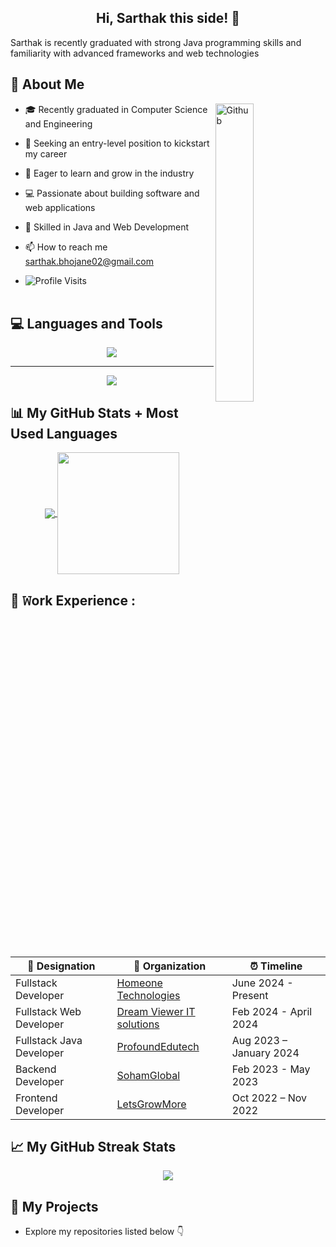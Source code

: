 ### <h2 align="center"> Hi, Sarthak this side! 👋 </h2>

Sarthak is recently graduated with strong Java programming skills and familiarity with advanced frameworks and web technologies

## 📇 About Me
<img width="35%" align="right" alt="Github" src="https://i.pinimg.com/originals/e1/a7/81/e1a781c2cfc49e4f02cc72293e853b05.gif" />

- 🎓 Recently graduated in Computer Science and Engineering
  
- 💼 Seeking an entry-level position to kickstart my career
  
- 🌱 Eager to learn and grow in the industry
  
- 💻 Passionate about building software and web applications
  
- 🌟 Skilled in Java and Web Development
  
- 📫 How to reach me sarthak.bhojane02@gmail.com

- ![Profile Visits](https://komarev.com/ghpvc/?username=sarthak-bhojane&color=blue)
<br><br>


## :computer: Languages and Tools
<!--- language icons --->
<p align="center">
  <a href="https://skillicons.dev">
    <img src="https://skillicons.dev/icons?i=c,java,py,dotnet,androidstudio,hibernate,spring,postman,mysql,github,git,gcp" />
  </a>
</p>
<hr></hr>
<p align="center">
  <a href="https://skillicons.dev">
<img src="https://skillicons.dev/icons?i=html,css,bootstrap,js,ts,mongodb,express,react,nodejs,php,heroku,figma" /></a>
</p>

## 📊 My GitHub Stats + Most Used Languages 

<p align="center">

  <a href="https://github.com/sarthak-bhojane">
  <img align="center" src="https://github-readme-stats.vercel.app/api?username=sarthak-bhojane&show_icons=true&hide_border=true&title_color=94b4a4&amp&icon_color=FFFFFF&amp&text_color=FFFFFF&amp&bg_color=000000&count_private=true&include_all_commits=true"/>
  </a>

<a href="https://github.com/sarthak-bhojane">
    <img align="center" height="195px" src="https://github-readme-stats.vercel.app/api/top-langs/?username=sarthak-bhojane&text_color=FFFFFF&bg_color=000000&title_color=94b4a4&langs_count=15&layout=compact&hide_border=true" />
</a>

</p>

## 👔 𝚆ork Experience :

<div align="center">
  
| 💼 Designation           | 🏢 Organization                                             | ⏰ Timeline            |
| ----------------------- | ----------------------------------------------------------- | --------------------- |
| Fullstack Developer| [Homeone Technologies](https://www.linkedin.com/company/homeone-technologies/) | June 2024 - Present    |
| Fullstack Web Developer| [Dream Viewer IT solutions](https://www.linkedin.com/company/dreamviewer-infotech/) | Feb 2024 - April 2024   |
| Fullstack Java Developer| [ProfoundEdutech](https://www.linkedin.com/company/profound-edutech-pvt-ltd/mycompany/) | Aug 2023 – January 2024 |
| Backend Developer       | [SohamGlobal](https://www.linkedin.com/company/sohamglobal/about/) | Feb 2023 - May 2023   |
| Frontend Developer      | [LetsGrowMore](https://www.linkedin.com/company/letsgrowmore/) | Oct 2022 – Nov 2022   |

</div>

## 📈 My GitHub Streak Stats

<p align="center">
  <img src="https://github-readme-streak-stats.herokuapp.com/?user=sarthak-bhojane&theme=dark" />
</p>

## 📌 My Projects
-  Explore my repositories listed below 👇

